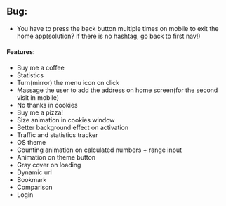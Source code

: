 ## Bug:
- You have to press the back button multiple times on mobile to exit the home app(solution? if there is no hashtag, go back to first nav!)

#### Features:
- Buy me a coffee
- Statistics
- Turn(mirror) the menu icon on click
- Massage the user to add the address on home screen(for the second visit in mobile)
- No thanks in cookies
- Buy me a pizza!
- Size animation in cookies window
- Better background effect on activation
- Traffic and statistics tracker
- OS theme
- Counting animation on calculated numbers + range input
- Animation on theme button
- Gray cover on loading
- Dynamic url
- Bookmark
- Comparison
- Login